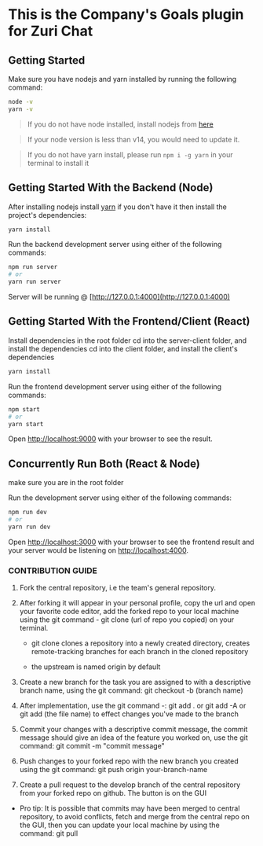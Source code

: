 # This is the Company's Goals plugin for Zuri Chat

## Getting Started

Make sure you have nodejs and yarn installed by running the following command:

```bash
node -v
yarn -v
```

> If you do not have node installed, install nodejs from [here](https://nodejs.org/en/download/)

> If your node version is less than v14, you would need to update it.

> If you do not have yarn install, please run `npm i -g yarn` in your terminal to install it

## Getting Started With the Backend (Node)

After installing nodejs install [yarn](https://www.npmjs.com/package/yarn) if you don't have it then install the project's dependencies:

```bash
yarn install
```

Run the backend development server using either of the following commands:

```bash
npm run server
# or
yarn run server
```

Server will be running @ [http://127.0.0.1:4000](http://127.0.0.1:4000)

## Getting Started With the Frontend/Client (React)

Install dependencies in the root folder
cd into the server-client folder,  and install the dependencies
cd into the client folder,  and install the client's dependencies

```bash
yarn install
```

Run the frontend development server using either of the following commands:

```bash
npm start
# or
yarn start
```

Open [http://localhost:9000](http://localhost:9000) with your browser to see the result.

## Concurrently Run Both (React & Node)

make sure you are in the root folder

Run the development server using either of the following commands:

```bash
npm run dev
# or
yarn run dev
```

Open [http://localhost:3000](http://localhost:3000) with your browser to see the frontend result and your server would be listening on [http://localhost:4000](http://localhost:4000).

### CONTRIBUTION GUIDE

1. Fork the central repository, i.e the team's general repository.

2. After forking it will appear in your personal profile, copy the url and open your favorite code editor, add the forked repo to your local machine using the git command - git clone (url of repo you copied) on your terminal.

   - git clone clones a repository into a newly created directory, creates remote-tracking branches for each branch in the cloned repository

   - the upstream is named origin by default

3. Create a new branch for the task you are assigned to with a descriptive branch name, using the git command: git checkout -b (branch name)

4. After implementation, use the git command -: git add . or git add -A or git add (the file name) to effect changes you've made to the branch

5. Commit your changes with a descriptive commit message, the commit message should give an idea of the feature you worked on, use the git command: git commit -m "commit message"

6. Push changes to your forked repo with the new branch you created using the git command: git push origin your-branch-name

7. Create a pull request to the develop branch of the central repository from your forked repo on github. The button is on the GUI

- Pro tip: It is possible that commits may have been merged to central repository, to avoid conflicts, fetch and merge from the central repo on the GUI, then you can update your local machine by using the command: git pull
